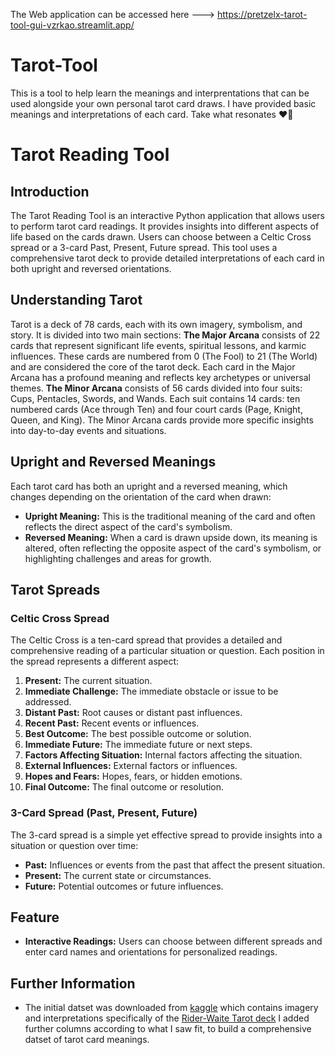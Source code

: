 The Web application can be accessed here ---> https://pretzelx-tarot-tool-gui-vzrkao.streamlit.app/


# Tarot-Tool
This is a tool to help learn the meanings and interprentations that can be used alongside your own personal tarot card draws. I have provided basic meanings and interpretations of each card. Take what resonates ❤️🔮
# Tarot Reading Tool

## Introduction
The Tarot Reading Tool is an interactive Python application that allows users to perform tarot card readings. It provides insights into different aspects of life based on the cards drawn. Users can choose between a Celtic Cross spread or a 3-card Past, Present, Future spread. This tool uses a comprehensive tarot deck to provide detailed interpretations of each card in both upright and reversed orientations.

## Understanding Tarot
Tarot is a deck of 78 cards, each with its own imagery, symbolism, and story. It is divided into two main sections: **The Major Arcana** consists of 22 cards that represent significant life events, spiritual lessons, and karmic influences. These cards are numbered from 0 (The Fool) to 21 (The World) and are considered the core of the tarot deck. Each card in the Major Arcana has a profound meaning and reflects key archetypes or universal themes. **The Minor Arcana** consists of 56 cards divided into four suits: Cups, Pentacles, Swords, and Wands. Each suit contains 14 cards: ten numbered cards (Ace through Ten) and four court cards (Page, Knight, Queen, and King). The Minor Arcana cards provide more specific insights into day-to-day events and situations.

## Upright and Reversed Meanings
Each tarot card has both an upright and a reversed meaning, which changes depending on the orientation of the card when drawn:

- **Upright Meaning:** This is the traditional meaning of the card and often reflects the direct aspect of the card's symbolism.
- **Reversed Meaning:** When a card is drawn upside down, its meaning is altered, often reflecting the opposite aspect of the card's symbolism, or highlighting challenges and areas for growth.

## Tarot Spreads
### Celtic Cross Spread
The Celtic Cross is a ten-card spread that provides a detailed and comprehensive reading of a particular situation or question. Each position in the spread represents a different aspect:

1. **Present:** The current situation.
2. **Immediate Challenge:** The immediate obstacle or issue to be addressed.
3. **Distant Past:** Root causes or distant past influences.
4. **Recent Past:** Recent events or influences.
5. **Best Outcome:** The best possible outcome or solution.
6. **Immediate Future:** The immediate future or next steps.
7. **Factors Affecting Situation:** Internal factors affecting the situation.
8. **External Influences:** External factors or influences.
9. **Hopes and Fears:** Hopes, fears, or hidden emotions.
10. **Final Outcome:** The final outcome or resolution.

### 3-Card Spread (Past, Present, Future)
The 3-card spread is a simple yet effective spread to provide insights into a situation or question over time:

- **Past:** Influences or events from the past that affect the present situation.
- **Present:** The current state or circumstances.
- **Future:** Potential outcomes or future influences.

## Feature
- **Interactive Readings:** Users can choose between different spreads and enter card names and orientations for personalized readings.


## Further Information
- The initial datset was downloaded from [kaggle](https://www.kaggle.com/datasets/lsind18/tarot-json) which contains imagery and interpretations specifically of the [Rider-Waite Tarot deck](https://en.wikipedia.org/wiki/Rider%E2%80%93Waite_Tarot) I added further columns according to what I saw fit, to build a comprehensive datset of tarot card meanings. 



